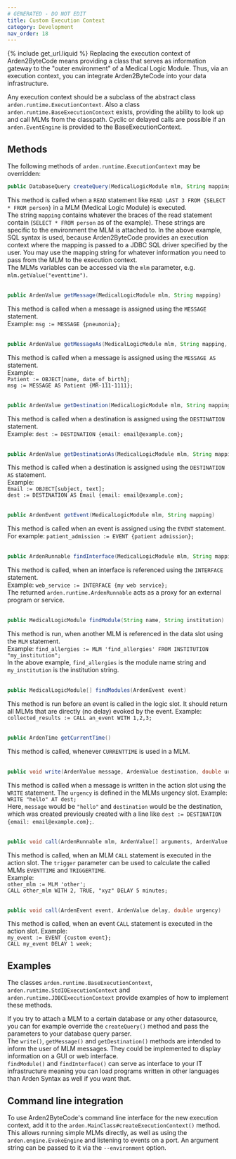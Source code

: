 ```yaml
---
# GENERATED - DO NOT EDIT
title: Custom Execution Context
category: Development
nav_order: 18
---
```

{% include get_url.liquid %}
Replacing the execution context of Arden2ByteCode means providing a class that serves as information gateway to the "outer environment" of a Medical Logic Module. Thus, via an execution context, you can integrate Arden2ByteCode into your data infrastructure.

Any execution context should be a subclass of the abstract class `arden.runtime.ExecutionContext`. Also a class `arden.runtime.BaseExecutionContext` exists, providing the ability to look up and call MLMs from the classpath. Cyclic or delayed calls are possible if an `arden.EventEngine` is provided to the BaseExecutionContext.

## Methods
The following methods of `arden.runtime.ExecutionContext` may be overridden:  

```java
public DatabaseQuery createQuery(MedicalLogicModule mlm, String mapping)
```
This method is called when a `READ` statement like `READ LAST 3 FROM {SELECT * FROM person}` in a MLM (Medical Logic Module) is executed.  
The string `mapping` contains whatever the braces of the read statement contain (`SELECT * FROM person` as of the example). These strings are specific to the environment the MLM is attached to. In the above example, SQL syntax is used, because Arden2ByteCode provides an execution context where the mapping is passed to a JDBC SQL driver specified by the user. You may use the mapping string for whatever information you need to pass from the MLM to the execution context.  
The MLMs variables can be accessed via the `mlm` parameter, e.g. `mlm.getValue("eventtime")`.  
<br>

```java
public ArdenValue getMessage(MedicalLogicModule mlm, String mapping)
```
This method is called when a message is assigned using the `MESSAGE` statement.  
Example: `msg := MESSAGE {pneumonia};`  
<br>

```java
public ArdenValue getMessageAs(MedicalLogicModule mlm, String mapping, ObjectType type)
```
This method is called when a message is assigned using the `MESSAGE AS` statement.  
Example:  
`Patient := OBJECT[name, date_of_birth];`  
`msg := MESSAGE AS Patient {MR-111-1111};`  
<br>

```java
public ArdenValue getDestination(MedicalLogicModule mlm, String mapping)
```
This method is called when a destination is assigned using the `DESTINATION` statement.  
Example: `dest := DESTINATION {email: email@example.com};`  
<br>

```java
public ArdenValue getDestinationAs(MedicalLogicModule mlm, String mapping, ObjectType type)
```
This method is called when a destination is assigned using the `DESTINATION AS` statement.  
Example:  
`Email := OBJECT[subject, text];`  
`dest := DESTINATION AS Email {email: email@example.com};`  
<br>

```java
public ArdenEvent getEvent(MedicalLogicModule mlm, String mapping)
```
This method is called when an event is assigned using the `EVENT` statement.  
For example: `patient_admission := EVENT {patient admission};`  
<br>

```java
public ArdenRunnable findInterface(MedicalLogicModule mlm, String mapping)
```
This method is called, when an interface is referenced using the `INTERFACE` statement.  
Example: `web_service := INTERFACE {my web service};`  
The returned `arden.runtime.ArdenRunnable` acts as a proxy for an external program or service.  
<br>

```java
public MedicalLogicModule findModule(String name, String institution)
```
This method is run, when another MLM is referenced in the data slot using the `MLM` statement.  
Example: `find_allergies := MLM 'find_allergies' FROM INSTITUTION "my_institution";`  
In the above example, `find_allergies` is the module name string and `my_institution` is the institution string.  
<br>

```java
public MedicalLogicModule[] findModules(ArdenEvent event)
```
This method is run before an event is called in the logic slot. It should return all MLMs that are directly (no delay) evoked by the event.
Example: `collected_results := CALL an_event WITH 1,2,3;`   
<br>

```java
public ArdenTime getCurrentTime()
```
This method is called, whenever `CURRENTTIME` is used in a MLM.  
<br>

```java
public void write(ArdenValue message, ArdenValue destination, double urgency)
```
This method is called when a message is written in the action slot using the `WRITE` statement.  The `urgency` is defined in the MLMs urgency slot.
Example: `WRITE "hello" AT dest;`  
Here, `message` would be `"hello"` and `destination` would be the destination, which was created previously created with a line like `dest := DESTINATION {email: email@example.com};`.  
<br>

```java
public void call(ArdenRunnable mlm, ArdenValue[] arguments, ArdenValue delay, Trigger trigger, double urgency)
```
This method is called, when an MLM `CALL` statement is executed in the action slot. The `trigger` parameter can be used to calculate the called MLMs `EVENTTIME` and `TRIGGERTIME`.   
Example:  
`other_mlm := MLM 'other';`  
`CALL other_mlm WITH 2, TRUE, "xyz" DELAY 5 minutes;`  
<br>

```java
public void call(ArdenEvent event, ArdenValue delay, double urgency)
```
This method is called, when an event `CALL` statement is executed in the action slot.
Example:  
`my_event := EVENT {custom event};`  
`CALL my_event DELAY 1 week;`  

## Examples
The classes `arden.runtime.BaseExecutionContext`, `arden.runtime.StdIOExecutionContext` and `arden.runtime.JDBCExecutionContext` provide examples of how to implement these methods.

If you try to attach a MLM to a certain database or any other datasource, you can for example override the `createQuery()` method and pass the parameters to your database query parser.  
The `write()`,  `getMessage()` and `getDestination()` methods are intended to inform the user of MLM messages. They could be implemented to display information on a GUI or web interface.  
`findModule()` and `findInterface()` can serve as interface to your IT infrastructure meaning you can load programs written in other languages than Arden Syntax as well if you want that.

## Command line integration
To use Arden2ByteCode's command line interface for the new execution context, add it to the `arden.MainClass#createExecutionContext()` method.  
This allows running simple MLMs directly, as well as using the `arden.engine.EvokeEngine` and listening to events on a port. An argument string can be passed to it via the `--environment` option.
